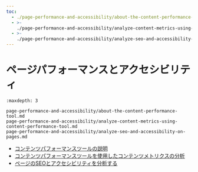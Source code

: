 ```yaml
---
toc:
  - ./page-performance-and-accessibility/about-the-content-performance-tool.md
  - >-
    ./page-performance-and-accessibility/analyze-content-metrics-using-content-performance-tool.md
  - >-
    ./page-performance-and-accessibility/analyze-seo-and-accessibility-on-pages.md
---
```

# ページパフォーマンスとアクセシビリティ

```{toctree}
:maxdepth: 3

page-performance-and-accessibility/about-the-content-performance-tool.md
page-performance-and-accessibility/analyze-content-metrics-using-content-performance-tool.md
page-performance-and-accessibility/analyze-seo-and-accessibility-on-pages.md
```

- [コンテンツパフォーマンスツールの説明](./page-performance-and-accessibility/about-the-content-performance-tool.md)
- [コンテンツパフォーマンスツールを使用したコンテンツメトリクスの分析](./page-performance-and-accessibility/analyze-content-metrics-using-content-performance-tool.md)
- [ページのSEOとアクセシビリティを分析する](./page-performance-and-accessibility/analyze-seo-and-accessibility-on-pages.md)
